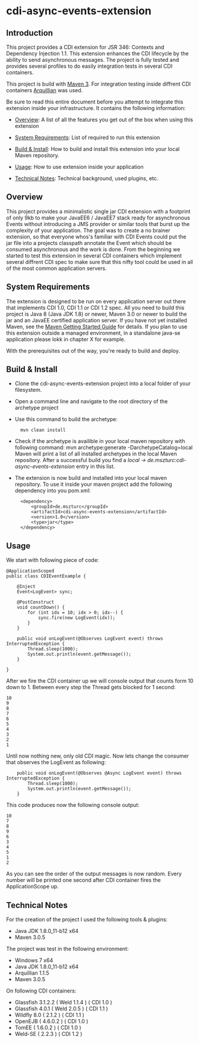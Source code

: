 cdi-async-events-extension
====================

Introduction
---------------------

This project provides a CDI extension for JSR 346: Contexts and Dependency Injection 1.1. This extension enhances the CDI lifecycle by the ability to send asynchronous messages. The project is fully tested and provides several profiles to do easily integration tests in several CDI containers.

This project is build with [Maven 3](http://maven.apache.org/docs/3.0.5/release-notes.html). For integration testing inside diffrent CDI containers [Arquillian](http://arquillian.org/) was used.

Be sure to read this entire document before you attempt to integrate this extension inside your infrastructure. It contains the following information:


* [Overview](#overview): A list of all the features you get out of the box when using this extension

* [System Requirements](#system): List of required to run this extension

* [Build & Install](#build): How to build and install this extension into your local Maven repository.

* [Usage](#run): How to use extension inside your application

* [Technical Notes](#notes): Technical background, used plugins, etc.



<a id="overview"></a>

Overview
---------------------

This project provides a minimalistic single jar CDI extension with a footprint of only 9kb to make your JavaEE6 / JavaEE7 stack ready for asynchronous Events without introducing a JMS provider or similar tools that burst up the complexity of your application. The goal was to create a no brainer extension, so that everyone whos's familiar with CDI Events could put the jar file into a projects classpath annotate the Event which should be consumed asynchronous and the work is done. From the beginning we started to test this extension in several CDI containers which implement several diffrent CDI spec to make sure that this nifty tool could be used in all of the most common application servers. 


<a id="system"></a>

System Requirements
---------------------

The extension is designed to be run on every application server out there that implements CDI 1.0, CDI 1.1 or CDI 1.2 spec. All you need to build this project is Java 8 (Java JDK 1.8) or newer, Maven 3.0 or newer to build the jar and an JavaEE certified application server. If you have not yet installed Maven, see the [Maven Getting Started Guide](http://maven.apache.org/guides/getting-started/index.html) for details. If you plan to use this extension outside a managed environment, in a standalone java-se application please lokk in chapter X for example.

With the prerequisites out of the way, you're ready to build and deploy.


<a id="build"></a>

Build & Install
---------------------
- Clone the cdi-async-events-extension project into a local folder of your filesystem.
- Open a command line and navigate to the root directory of the archetype project
- Use this command to build the archetype:

        mvn clean install

- Check if the archetype is availible in your local maven repository with following command:
        mvn archetype:generate -DarchetypeCatalog=local
  Maven will print a list of all installed archetypes in the local Maven repository. After a successful build you find a  *local -> de.mszturc:cdi-async-events-extension* entry in this list.

- The extension is now build and installed into your local maven repository. To use it inside your maven project add the following dependency into you pom.xml:

        <dependency>
            <groupId>de.mszturc</groupId>
            <artifactId>cdi-async-events-extension</artifactId>
            <version>1.0</version>
            <type>jar</type>
        </dependency>

<a id="run"></a>

Usage
---------------------

We start with following piece of code:

    @ApplicationScoped
    public class CDIEventExample {
    
        @Inject
        Event<LogEvent> sync;
        
        @PostConstruct
        void countDown() {
            for (int idx = 10; idx > 0; idx--) {
                sync.fire(new LogEvent(idx));
            }
        }
    
        public void onLogEvent(@Observes LogEvent event) throws InterruptedException {
            Thread.sleep(1000);
            System.out.println(event.getMessage());
        }
    
    }

After we fire the CDI container up we will console output that counts form 10 down to 1. Between every step the Thread gets blocked for 1 second:

    10
    9
    8
    7
    6
    5
    4
    3
    2
    1
    
Until now nothing new, only old CDI magic. Now lets change the consumer that observes the LogEvent as following:

        public void onLogEvent(@Observes @Async LogEvent event) throws InterruptedException {
            Thread.sleep(1000);
            System.out.println(event.getMessage());
        }
        
This code produces now the following console output:

    10
    7
    8
    9
    6
    3
    4
    5
    1
    2
    
As you can see the order of the output messages is now random. Every number will be printed one second after CDI container fires the ApplicationScope up.


<a id="notes"></a>

Technical Notes
---------------------

For the creation of the project I used the following tools & plugins:

- Java JDK 1.8.0_11-b12 x64
- Maven 3.0.5

The project was test in the following environment:

- Windows 7 x64
- Java JDK 1.8.0_11-b12 x64
- Arquillian 1.1.5
- Maven 3.0.5

On following CDI containers:

- Glassfish 3.1.2.2 ( Weld 1.1.4 ) ( CDI 1.0 )
- Glassfish 4.0.1 ( Weld 2.0.5 ) ( CDI 1.1 )
- Wildfly 8.0 ( 2.1.2 ) ( CDI 1.1 )
- OpenEJB ( 4.6.0.2 ) ( CDI 1.0 )
- TomEE ( 1.6.0.2 ) ( CDI 1.0 )
- Weld-SE ( 2.2.3 ) ( CDI 1.2 )

